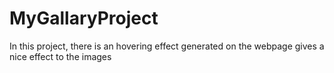 # MyGallaryProject
In this project, there is an hovering effect generated on the webpage gives a nice effect to the images
